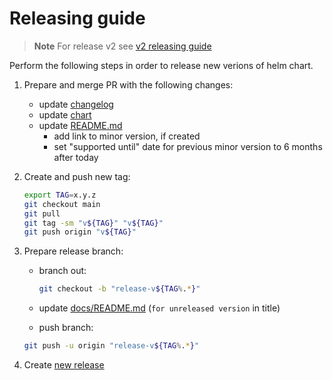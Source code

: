 # Releasing guide

> **Note** For release v2 see [v2 releasing guide][release_v2]

Perform the following steps in order to release new verions of helm chart.

1. Prepare and merge PR with the following changes:

   - update [changelog][changelog]
   - update [chart][chart]
   - update [README.md][documentation]
     - add link to minor version, if created
     - set "supported until" date for previous minor version to 6 months after today

1. Create and push new tag:

   ```bash
   export TAG=x.y.z
   git checkout main
   git pull
   git tag -sm "v${TAG}" "v${TAG}"
   git push origin "v${TAG}"
   ```

1. Prepare release branch:

   - branch out:

     ```bash
     git checkout -b "release-v${TAG%.*}"
     ```

   - update [docs/README.md][deploy_title] (`for unreleased version` in title)
   - push branch:

   ```bash
   git push -u origin "release-v${TAG%.*}"
   ```

1. Create [new release][releases]

[deploy_title]: /docs/README.md#deployment-guide-for-unreleased-version
[changelog]: /CHANGELOG.md#unreleased
[chart]: /deploy/helm/sumologic/Chart.yaml
[releases]: https://github.com/SumoLogic/sumologic-kubernetes-collection/releases
[documentation]: /README.md#documentation
[release_v2]: https://github.com/SumoLogic/sumologic-kubernetes-collection/blob/release-v2/deploy/docs/release.md
